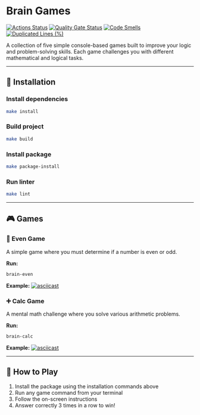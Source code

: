 # Brain Games

[![Actions Status](https://github.com/alistkov/python-project-49/actions/workflows/hexlet-check.yml/badge.svg)](https://github.com/alistkov/python-project-49/actions)
[![Quality Gate Status](https://sonarcloud.io/api/project_badges/measure?project=alistkov_python-project-49&metric=alert_status)](https://sonarcloud.io/summary/new_code?id=alistkov_python-project-49)
[![Code Smells](https://sonarcloud.io/api/project_badges/measure?project=alistkov_python-project-49&metric=code_smells)](https://sonarcloud.io/summary/new_code?id=alistkov_python-project-49)
[![Duplicated Lines (%)](https://sonarcloud.io/api/project_badges/measure?project=alistkov_python-project-49&metric=duplicated_lines_density)](https://sonarcloud.io/summary/new_code?id=alistkov_python-project-49)

A collection of five simple console-based games built to improve your logic and problem-solving skills. Each game challenges you with different mathematical and logical tasks.

---

## 🚀 Installation

### Install dependencies
```bash
make install
```

### Build project
```bash
make build
```

### Install package
```bash
make package-install
```

### Run linter
```bash
make lint
```

---

## 🎮 Games

### 🔢 Even Game
A simple game where you must determine if a number is even or odd.

**Run:**
```bash
brain-even
```

**Example:**
[![asciicast](https://asciinema.org/a/5SpSdyGKvyr4EQS3xC6EBLuUe.svg)](https://asciinema.org/a/5SpSdyGKvyr4EQS3xC6EBLuUe)

### ➕ Calc Game
A mental math challenge where you solve various arithmetic problems.

**Run:**
```bash
brain-calc
```

**Example:**
[![asciicast](https://asciinema.org/a/FAdkcW0ZvG309d8l4t64gcaAu.svg)](https://asciinema.org/a/FAdkcW0ZvG309d8l4t64gcaAu)

---

## 🎯 How to Play

1. Install the package using the installation commands above
2. Run any game command from your terminal
3. Follow the on-screen instructions
4. Answer correctly 3 times in a row to win!
